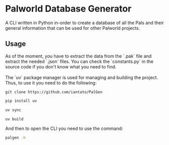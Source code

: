 <h1>Palworld Database Generator</h1>
A CLI written in Python in-order to create a database of all the Pals and their general information that can be used for other Palworld projects.

<h2>Usage</h2>
As of the moment, you have to extract the data from the `.pak` file and extract the needed `.json` files. You can check the `constants.py` in the source code if you don't know what you need to find.
<br/><br/>
The `uv` package manager is used for managing and building the project. Thus, to use it you need to do the following:

```git
git clone https://github.com/iantato/PalGen
```

```bash
pip install uv
```

```bash
uv sync
```

```bash
uv build
```

And then to open the CLI you need to use the command:

```bash
palgen -h
```